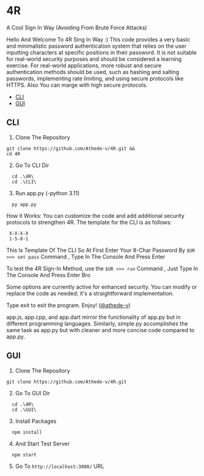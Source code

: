 # 4R
A Cool Sign In Way (Avoiding From Brute Force Attacks)

Hello And Welcome To 4R Sing In Way :)
This code provides a very basic and minimalistic password authentication system that relies on the user inputting characters at specific positions in their password. It is not suitable for real-world security purposes and should be considered a learning exercise. For real-world applications, more robust and secure authentication methods should be used, such as hashing and salting passwords, implementing rate limiting, and using secure protocols like HTTPS.
Also You can marge with high secure protocols.

- [CLI](#cli)
- [GUI](#gui)

## CLI
   1. Clone The Repository
   ```
 git clone https://github.com/Athede-v/4R.git && 
cd 4R
   ```
   2. Go To CLI Dir
   ```
     cd .\4R\
     cd .\CLI\
   ```
   3. Run app.py (-python 3.11)
   ```
     py app.py
   ```

   How it Works:
   You can customize the code and add additional security protocols to strengthen 4R. The template for the CLI is as follows:
   
     X-X-X-X
     1-5-8-1
   
   This Is Template Of The CLI So At First Enter Your 8-Char Password By 
    `$UR >>> set pass`
   Command , Type In The Console And Press Enter
   
   To test the 4R Sign-In Method, use the
    `$UR >>> run`
   Command , Just Type In The Console And Press Enter Bro 
   
   Some options are currently active for enhanced security. You can modify or replace the code as needed; it's a straightforward implementation.

Type exit to exit the program. Enjoy! ([@athede-v](https://github.com/Athede-v))

app.js, app.cpp, and app.dart mirror the functionality of app.py but in different programming languages. Similarly, simple.py accomplishes the same task as app.py but with cleaner and more concise code compared to app.py.

## GUI
   1. Clone The Repository
   ```
 git clone https://github.com/Athede-v/4R.git
   ```
   2. Go To GUI Dir
   ```
     cd .\4R\
     cd .\GUI\
   ```
   3. Install Packages
   ```
     npm install
   ```
   4. And Start Test Server
   ```
     npm start
   ```
   5. Go To `http://localhost:3000/` URL
